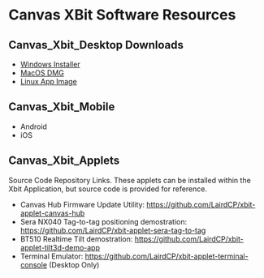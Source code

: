 # Canvas XBit Software Resources

## Canvas_Xbit_Desktop Downloads
- [Windows Installer](https://2784-public.s3.amazonaws.com/xbit-Setup-0.6.2.exe)
- [MacOS DMG](https://2784-public.s3.amazonaws.com/xbit-0.6.2.dmg)
- [Linux App Image](https://2784-public.s3.amazonaws.com/xbit-0.6.2.AppImage)

## Canvas_Xbit_Mobile
- Android
- iOS

## Canvas_Xbit_Applets
Source Code Repository Links. These applets can be installed within the Xbit Application, but source code is provided for reference.
- Canvas Hub Firmware Update Utility: https://github.com/LairdCP/xbit-applet-canvas-hub
- Sera NX040 Tag-to-tag positioning demostration: https://github.com/LairdCP/xbit-applet-sera-tag-to-tag
- BT510 Realtime Tilt demostration: https://github.com/LairdCP/xbit-applet-tilt3d-demo-app
- Terminal Emulator: https://github.com/LairdCP/xbit-applet-terminal-console (Desktop Only)

